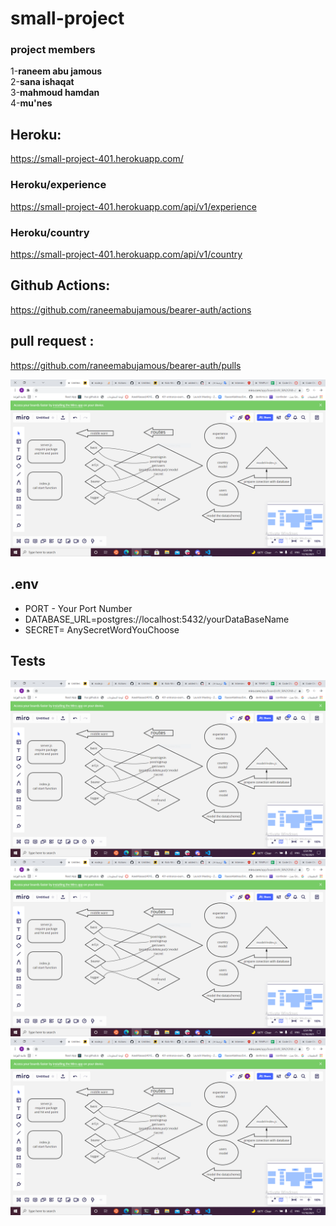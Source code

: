 # small-project

### project members

1-**raneem abu jamous**</br>
2-**sana ishaqat**</br>
3-**mahmoud hamdan**</br>
4-**mu'nes**</br>


## Heroku:

https://small-project-401.herokuapp.com/

### Heroku/experience

https://small-project-401.herokuapp.com/api/v1/experience

### Heroku/country

https://small-project-401.herokuapp.com/api/v1/country

## Github Actions:

https://github.com/raneemabujamous/bearer-auth/actions

## pull request :

https://github.com/raneemabujamous/bearer-auth/pulls


![](lab10.PNG)

## .env

- PORT - Your Port Number
- DATABASE_URL=postgres://localhost:5432/yourDataBaseName
- SECRET= AnySecretWordYouChoose

## Tests

![](lab10.PNG)
![](lab10.PNG)
![](lab10.PNG)




